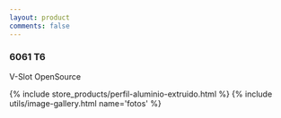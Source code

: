 ```yaml
---
layout: product
comments: false
---
```


### 6061 T6
V-Slot OpenSource


{% include store_products/perfil-aluminio-extruido.html %}
{% include utils/image-gallery.html name='fotos' %}
